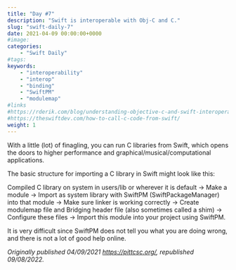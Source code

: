 ```yaml
---
title: "Day #7"
description: "Swift is interoperable with Obj-C and C."
slug: "swift-daily-7"
date: 2021-04-09 00:00:00+0000
#image:
categories:
    - "Swift Daily"
#tags:
keywords:
    - "interoperability"
    - "interop"
    - "binding"
    - "SwiftPM"
    - "modulemap"
#links
#https://rderik.com/blog/understanding-objective-c-and-swift-interoperability/
#https://theswiftdev.com/how-to-call-c-code-from-swift/
weight: 1
---
```


With a little (lot) of finagling, you can run C libraries from Swift, which opens the doors to higher performance and graphical/musical/computational applications.

The basic structure for importing a C library in Swift might look like this:

Compiled C library on system in users/lib or wherever it is default -> Make a module -> Import as system library with SwiftPM (SwiftPackageManager) into that module -> Make sure linker is working correctly -> Create modulemap file and Bridging header file (also sometimes called a shim) -> Configure these files -> Import this module into your project using SwiftPM.

It is very difficult since SwiftPM does not tell you what you are doing wrong, and there is not a lot of good help online.

*Originally published 04/09/2021 https://pittcsc.org/, republished 09/08/2022.*
